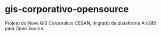 # gis-corporativo-opensource

Projeto do Novo GIS Corporativo CESAN, migrado da plataforma ArcGIS para Open Source.